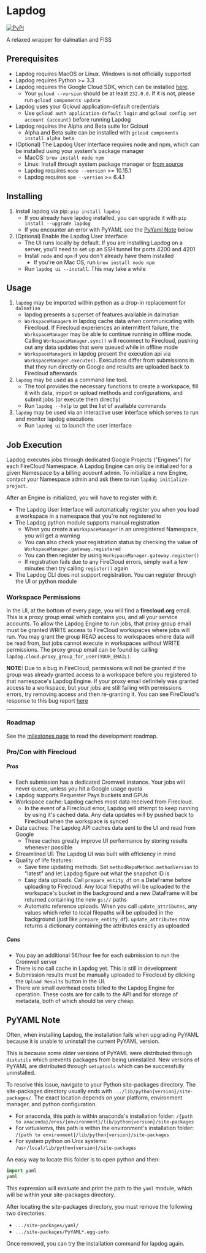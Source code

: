 # Lapdog

[![PyPI](https://img.shields.io/pypi/v/lapdog.svg)](https://pypi.io/project/lapdog)

A relaxed wrapper for dalmatian and FISS

## Prerequisites
* Lapdog requires MacOS or Linux. Windows is not officially supported
* Lapdog requires Python >= 3.3
* Lapdog requires the Google Cloud SDK, which can be installed [here](https://cloud.google.com/sdk/).
    * Your `gcloud --version` should be at least `232.0.0`. If it is not, please run `gcloud components update`
* Lapdog uses your Gcloud application-default credentials
    * Use `gcloud auth application-default login` and `gcloud config set account {account}` before running Lapdog
* Lapdog requires the Alpha and Beta suite for Gcloud
    * Alpha and Beta suite can be installed with `gcloud components install alpha beta`
* (Optional) The Lapdog User Interface requires node and npm, which can be installed using your system's package manager
    * MacOS: `brew install node npm`
    * Linux: Install through system package manager or [from source](https://nodejs.org/en/download/)
    * Lapdog requires `node --version` >= 10.15.1
    * Lapdog requires `npm --version` >= 6.4.1

## Installing
1. Install lapdog via pip: `pip install lapdog`
    - If you already have lapdog installed, you can upgrade it with
    `pip install --upgrade lapdog`
    - If you encounter an error with PyYAML see the [PyYaml Note](#pyyaml-note) below
2. (Optional) Enable the Lapdog User Interface:
    - The UI runs locally by default. If you are installing Lapdog on a server, you'll
    need to set up an SSH tunnel for ports 4200 and 4201
    - Install `node` and `npm` if you don't already have them installed
        - If you're on Mac OS, run `brew install node npm`
    - Run `lapdog ui --install`. This may take a while

## Usage
1. `lapdog` may be imported within python as a drop-in replacement for `dalmatian`
    - lapdog presents a superset of features available in dalmatian
    - `WorkspaceManager`s in lapdog cache data when communicating with Firecloud.
    If Firecloud experiences an intermittent failure, the `WorkspaceManager` may be
    able to continue running in offline mode. Calling `WorkspaceManager.sync()` will
    reconnect to Firecloud, pushing out any data updates that were queued while in offline mode
    - `WorkspaceManager`s in lapdog present the execution api via `WorkspaceManager.execute()`.
    Executions differ from submissions in that they run directly on Google and results are
    uploaded back to Firecloud afterwards
2. `lapdog` may be used as a command line tool.
    - The tool provides the necessary functions to create a workspace, fill it with data,
    import or upload methods and configurations, and submit jobs (or execute them directly)
    - Run `lapdog --help` to get the list of available commands
3. `lapdog` may be used via an interactive user interface which serves to run and
  monitor lapdog executions
    - Run `lapdog ui` to launch the user interface

## Job Execution

Lapdog executes jobs through dedicated Google Projects ("Engines") for each FireCloud Namespace.
A Lapdog Engine can only be initialized for a given Namespace by a billing account admin.
To initialize a new Engine, contact your Namespace admin and ask them to run `lapdog initialize-project`.

After an Engine is initialized, you will have to register with it:

* The Lapdog User Interface will automatically register you when you load a workspace
in a namespace that you're not registered to
* The Lapdog python module supports manual registration
    * When you create a `WorkspaceManager` in an unregistered Namespace, you will get a warning
    * You can also check your registration status by checking the value of `WorkspaceManager.gateway.registered`
    * You can then register by using `WorkspaceManager.gateway.register()`
    * If registration fails due to any FireCloud errors, simply wait a few minutes
    then try calling `register()` again
* The Lapdog CLI does not support registration. You can register through the UI or
python module

### Workspace Permissions

In the UI, at the bottom of every page, you will find a **firecloud.org** email.
This is a proxy group email which contains you, and all your service accounts.
To allow the Lapdog Engine to run jobs, that proxy group email must be granted
WRITE access to FireCloud workspaces where jobs will run. You may grant the group
READ access to workspaces where data will be read from, but jobs cannot execute
in workspaces without WRITE permissions. The proxy group email can be found by
calling `lapdog.cloud.proxy_group_for_user(YOUR_EMAIL)`.

**NOTE:** Due to a bug in FireCloud, permissions will not be granted if the group
was already granted access to a workspace before you registered to that namespace's
Lapdog Engine. If your proxy email definitely was granted access to a workspace,
but your jobs are still failing with permissions errors, try removing access and then
re-granting it. You can see FireCloud's response to this bug report [here](https://gatkforums.broadinstitute.org/firecloud/discussion/23350/account-not-inheriting-permissions-when-added-to-group)

---

### Roadmap

See the [milestones page](https://github.com/broadinstitute/lapdog/milestones) to
read the development roadmap.

### Pro/Con with Firecloud

##### Pros
* Each submission has a dedicated Cromwell instance. Your jobs will never queue, unless you hit a Google usage quota
* Lapdog supports Requester Pays buckets and GPUs
* Workspace cache: Lapdog caches most data received from Firecloud.
    * In the event of a Firecloud error, Lapdog will attempt to keep running by using it's cached data. Any data updates will by pushed back to Firecloud when the workspace is synced
* Data caches: The Lapdog API caches data sent to the UI and read from Google
    * These caches greatly improve UI performance by storing results whenever possible
* Streamlined UI: The Lapdog UI was built with efficiency in mind
* Quality of life features:
    * Save time updating methods. Set `methodRepoMethod.methodVersion` to "latest" and let Lapdog figure out what the snapshot ID is
    * Easy data uploads. Call `prepare_entity_df` on a DataFrame before uploading to Firecloud. Any local filepaths will be uploaded to the workspace's bucket in the background and a new DataFrame will be returned containing the new `gs://` paths
    * Automatic reference uploads. When you call `update_attributes`, any values which refer to local filepaths will be uploaded in the background (just like `prepare_entity_df`). `update_attributes` now returns a dictionary containing the attributes exactly as uploaded

##### Cons
* You pay an additional 5¢/hour fee for each submission to run the Cromwell server
* There is no call cache in Lapdog yet. This is still in development
* Submission results must be manually uploaded to Firecloud by clicking the `Upload Results` button in the UI.
* There are small overhead costs billed to the Lapdog Engine for operation. These costs
are for calls to the API and for storage of metadata, both of which should be very cheap

## PyYAML Note

Often, when installing Lapdog, the installation fails when upgrading PyYAML because
it is unable to uninstall the current PyYAML version.

This is because some older versions of PyYAML were distributed through `distutils`
which prevents packages from being uninstalled. New versions of PyYAML are distributed
through `setuptools` which can be successfully uninstalled.

To resolve this issue, navigate to your Python site-packages directory. The site-packages
directory usually ends with `.../lib/python{version}/site-packages/`. The exact location
depends on your platform, environment manager, and python configuration.

* For anaconda, this path is within anaconda's installation folder: `/{path to anaconda}/envs/{environment}/lib/python{version}/site-packages`
* For virtualenvs, this path is within the environment's installation folder: `/{path to environment}/lib/python{version}/site-packages`
* For system python on Unix systems: `/usr/local/lib/python{version}/site-packages`

An easy way to locate this folder is to open python and then:
```python
import yaml
yaml
```

This expression will evaluate and print the path to the `yaml` module, which will be
within your site-packages directory.

After locating the site-packages directory, you must remove the following two directories:
* `.../site-packages/yaml/`
* `.../site-packages/PyYAML*.egg-info`

Once removed, you can try the installation command for lapdog again.
